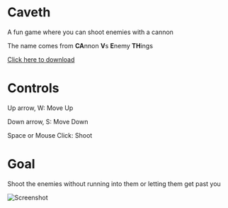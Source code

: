# Caveth
A fun game where you can shoot enemies with a cannon

The name comes from **CA**nnon **V**s **E**nemy **TH**ings

[Click here to download](https://github.com/Dequog/caveth/releases/download/1.0.0/caveth.zip)

# Controls

Up arrow, W: Move Up

Down arrow, S: Move Down

Space or Mouse Click: Shoot

# Goal
Shoot the enemies without running into them or letting them get past you

![Screenshot](https://i.ibb.co/3yc2pWK/Screenshot-from-2022-08-03-10-07-21.png)
